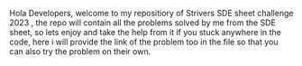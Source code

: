 Hola Developers, welcome to my repositiory of Strivers SDE sheet challenge 2023 , the repo will contain all the problems solved by me from the SDE sheet, so lets enjoy and take the help from it if you stuck anywhere in the code, here i will provide the link of the problem too in the file so that you can also try the problem on their own.
